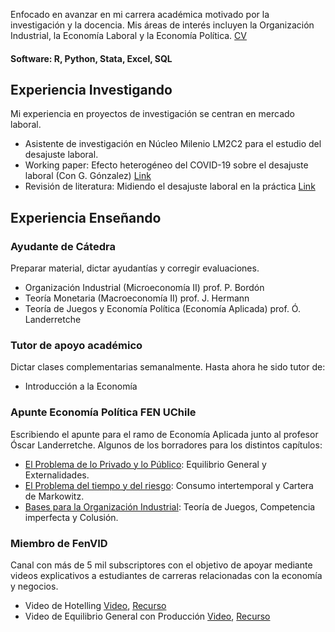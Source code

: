 Enfocado en avanzar en mi carrera académica motivado por la investigación y la docencia. Mis áreas de interés incluyen la Organización Industrial, la Economía Laboral y la Economía Política. [CV](https://drive.google.com/file/d/1e6TAE7VJHLo9PKczAqo9CXSLssyN6GeN/view?usp=share_link)

#### Software: R, Python, Stata, Excel, SQL

## Experiencia Investigando
Mi experiencia en proyectos de investigación se centran en mercado laboral.
- Asistente de investigación en Núcleo Milenio LM2C2 para el estudio del desajuste laboral.
- Working paper: Efecto heterogéneo del COVID-19 sobre el desajuste laboral (Con G. Gónzalez) [Link](https://drive.google.com/file/d/1D6_w-8GlvZBQXEskPFQFcdcIt8ngx4ss/view?usp=sharing)
- Revisión de literatura: Midiendo el desajuste laboral en la práctica [Link](https://drive.google.com/file/d/1bl-FirA7blKewJaxllg9GCRgCwHU3hKS/view?usp=sharing)

## Experiencia Enseñando
### Ayudante de Cátedra
Preparar material, dictar ayudantías y corregir evaluaciones.
- Organización Industrial (Microeconomía II) prof. P. Bordón
- Teoría Monetaria (Macroeconomía II) prof. J. Hermann
- Teoría de Juegos y Economía Política (Economía Aplicada) prof. Ó. Landerretche

### Tutor de apoyo académico
Dictar clases complementarias semanalmente. Hasta ahora he sido tutor de:
- Introducción a la Economía

### Apunte Economía Política FEN UChile
Escribiendo el apunte para el ramo de Economía Aplicada junto al profesor Óscar Landerretche. Algunos de los borradores para los distintos capítulos:
- [El Problema de lo Privado y lo Público](https://drive.google.com/file/d/1aXbH1xQRkvrReWK7ZtU3Vq2lsn2LnVTC/view?usp=sharing): Equilibrio General y Externalidades.
- [El Problema del tiempo y del riesgo](https://drive.google.com/file/d/1dwklCvntSaiwPb76ITg9tiqVT4nx9nH2/view?usp=share_link): Consumo intertemporal y Cartera de Markowitz.
- [Bases para la Organización Industrial](https://drive.google.com/file/d/1Dqti7p3MD4Ng24FkOGrUbeAa0R61weNU/view?usp=share_link): Teoría de Juegos, Competencia imperfecta y Colusión.

### Miembro de FenVID
Canal con más de 5 mil subscriptores con el objetivo de apoyar mediante videos explicativos a estudiantes de carreras relacionadas con la economía y negocios. 
- Video de Hotelling [Video](https://youtu.be/p7UcJlSK_qY?si=CecJ5Q1rEyIp3g2C), [Recurso](https://www.google.com/url?q=https%3A%2F%2Fwww.dropbox.com%2Fscl%2Ffi%2Fsms2xho2gynlmy3l2m3p3%2FModelo-de-Hotelling%3Frlkey%3Dmonyk0k6e9l266jmnuvu0jwkf%26dl%3D0&sa=D)
- Video de Equilibrio General con Producción [Video](https://youtu.be/NgxHDSLMPbo?si=gaVw4cDE1Kq89EQ_), [Recurso](https://www.google.com/url?q=https%3A%2F%2Fwww.dropbox.com%2Fscl%2Ffi%2Fzt9xbmveusd8vti8v6kd3%2FEquilibrio-General-con-Producci-n.pdf%3Frlkey%3Dq56vj7lyr2bczduk0v5o26b4b%26dl%3D0&sa=D)
